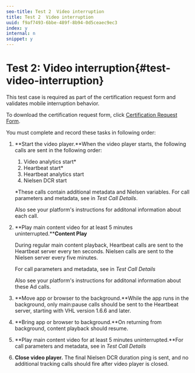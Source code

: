 ```yaml
---
seo-title: Test 2  Video interruption
title: Test 2  Video interruption
uuid: f9af7493-6bbe-489f-8b94-0d5ceaec9ec3
index: y
internal: n
snippet: y
---
```


# Test 2: Video interruption{#test-video-interruption}

This test case is required as part of the certification request form and validates mobile interruption behavior.

To download the certification request form, click [Certification Request Form](cert_req_form_nielsen.docx).

You must complete and record these tasks in following order:

1. **Start the video player.**When the video player starts, the following calls are sent in the following order:

    1. Video analytics start&#42; 
    1. Heartbeat start&#42; 
    1. Heartbeat analytics start 
    1. Nielsen DCR start

   &#42;These calls contain additional metadata and Nielsen variables. For call parameters and metadata, see [](../../../nielsen-partnership/dcr-certification/dcr-cert-validation/dcr-cert-valid-call-details.md#section_qts_xff_f2b) in *Test Call Details*.

   Also see your platform's [](../../../nielsen-partnership/dcr-impl/dcr-impl.md) instructions for additonal information about each call. 

1. **Play main content video for at least 5 minutes uninterrupted.****Content Play**

   During regular main content playback, Heartbeat calls are sent to the Heartbeat server every ten seconds. Nielsen calls are sent to the Nielsen server every five minutes.

   For call parameters and metadata, see [](../../../nielsen-partnership/dcr-certification/dcr-cert-validation/dcr-cert-valid-call-details.md#section_u1l_1gf_f2b) in *Test Call Details*

   Also see your platform's [](../../../nielsen-partnership/dcr-impl/dcr-impl.md) instructions for additonal information about these Ad calls.

1. **Move app or browser to the background.**While the app runs in the background, only main:pause calls should be sent to the Heartbeat server, starting with VHL version 1.6.6 and later. 

1. **Bring app or browser to background.**On returning from background, content playback should resume. 

1. **Play main content video for at least 5 minutes uninterrupted.**For call parameters and metadata, see [](../../../nielsen-partnership/dcr-certification/dcr-cert-validation/dcr-cert-valid-call-details.md#section_u1l_1gf_f2b) in *Test Call Details*

1. **Close video player.** The final Nielsen DCR duration ping is sent, and no additional tracking calls should fire after video player is closed.

